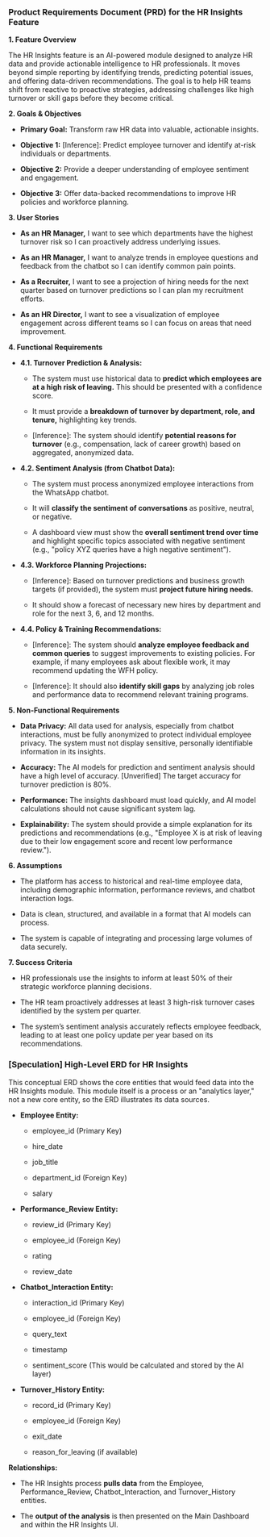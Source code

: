 ### Product Requirements Document (PRD) for the HR Insights Feature

**1\. Feature Overview**

The HR Insights feature is an AI-powered module designed to analyze HR data and provide actionable intelligence to HR professionals. It moves beyond simple reporting by identifying trends, predicting potential issues, and offering data-driven recommendations. The goal is to help HR teams shift from reactive to proactive strategies, addressing challenges like high turnover or skill gaps before they become critical.

**2\. Goals & Objectives**

*   **Primary Goal:** Transform raw HR data into valuable, actionable insights.
    
*   **Objective 1:** \[Inference\]: Predict employee turnover and identify at-risk individuals or departments.
    
*   **Objective 2:** Provide a deeper understanding of employee sentiment and engagement.
    
*   **Objective 3:** Offer data-backed recommendations to improve HR policies and workforce planning.
    

**3\. User Stories**

*   **As an HR Manager,** I want to see which departments have the highest turnover risk so I can proactively address underlying issues.
    
*   **As an HR Manager,** I want to analyze trends in employee questions and feedback from the chatbot so I can identify common pain points.
    
*   **As a Recruiter,** I want to see a projection of hiring needs for the next quarter based on turnover predictions so I can plan my recruitment efforts.
    
*   **As an HR Director,** I want to see a visualization of employee engagement across different teams so I can focus on areas that need improvement.
    

**4\. Functional Requirements**

*   **4.1. Turnover Prediction & Analysis:**
    
    *   The system must use historical data to **predict which employees are at a high risk of leaving.** This should be presented with a confidence score.
        
    *   It must provide a **breakdown of turnover by department, role, and tenure,** highlighting key trends.
        
    *   \[Inference\]: The system should identify **potential reasons for turnover** (e.g., compensation, lack of career growth) based on aggregated, anonymized data.
        
*   **4.2. Sentiment Analysis (from Chatbot Data):**
    
    *   The system must process anonymized employee interactions from the WhatsApp chatbot.
        
    *   It will **classify the sentiment of conversations** as positive, neutral, or negative.
        
    *   A dashboard view must show the **overall sentiment trend over time** and highlight specific topics associated with negative sentiment (e.g., "policy XYZ queries have a high negative sentiment").
        
*   **4.3. Workforce Planning Projections:**
    
    *   \[Inference\]: Based on turnover predictions and business growth targets (if provided), the system must **project future hiring needs.**
        
    *   It should show a forecast of necessary new hires by department and role for the next 3, 6, and 12 months.
        
*   **4.4. Policy & Training Recommendations:**
    
    *   \[Inference\]: The system should **analyze employee feedback and common queries** to suggest improvements to existing policies. For example, if many employees ask about flexible work, it may recommend updating the WFH policy.
        
    *   \[Inference\]: It should also **identify skill gaps** by analyzing job roles and performance data to recommend relevant training programs.
        

**5\. Non-Functional Requirements**

*   **Data Privacy:** All data used for analysis, especially from chatbot interactions, must be fully anonymized to protect individual employee privacy. The system must not display sensitive, personally identifiable information in its insights.
    
*   **Accuracy:** The AI models for prediction and sentiment analysis should have a high level of accuracy. \[Unverified\] The target accuracy for turnover prediction is 80%.
    
*   **Performance:** The insights dashboard must load quickly, and AI model calculations should not cause significant system lag.
    
*   **Explainability:** The system should provide a simple explanation for its predictions and recommendations (e.g., "Employee X is at risk of leaving due to their low engagement score and recent low performance review.").
    

**6\. Assumptions**

*   The platform has access to historical and real-time employee data, including demographic information, performance reviews, and chatbot interaction logs.
    
*   Data is clean, structured, and available in a format that AI models can process.
    
*   The system is capable of integrating and processing large volumes of data securely.
    

**7\. Success Criteria**

*   HR professionals use the insights to inform at least 50% of their strategic workforce planning decisions.
    
*   The HR team proactively addresses at least 3 high-risk turnover cases identified by the system per quarter.
    
*   The system’s sentiment analysis accurately reflects employee feedback, leading to at least one policy update per year based on its recommendations.
    

### \[Speculation\] High-Level ERD for HR Insights

This conceptual ERD shows the core entities that would feed data into the HR Insights module. This module itself is a process or an "analytics layer," not a new core entity, so the ERD illustrates its data sources.

*   **Employee Entity:**
    
    *   employee\_id (Primary Key)
        
    *   hire\_date
        
    *   job\_title
        
    *   department\_id (Foreign Key)
        
    *   salary
        
*   **Performance\_Review Entity:**
    
    *   review\_id (Primary Key)
        
    *   employee\_id (Foreign Key)
        
    *   rating
        
    *   review\_date
        
*   **Chatbot\_Interaction Entity:**
    
    *   interaction\_id (Primary Key)
        
    *   employee\_id (Foreign Key)
        
    *   query\_text
        
    *   timestamp
        
    *   sentiment\_score (This would be calculated and stored by the AI layer)
        
*   **Turnover\_History Entity:**
    
    *   record\_id (Primary Key)
        
    *   employee\_id (Foreign Key)
        
    *   exit\_date
        
    *   reason\_for\_leaving (if available)
        

**Relationships:**

*   The HR Insights process **pulls data** from the Employee, Performance\_Review, Chatbot\_Interaction, and Turnover\_History entities.
    
*   The **output of the analysis** is then presented on the Main Dashboard and within the HR Insights UI.
